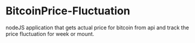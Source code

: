 # BitcoinPrice-Fluctuation
nodeJS application that gets actual price for bitcoin from api and track the price fluctuation for week or mount.
